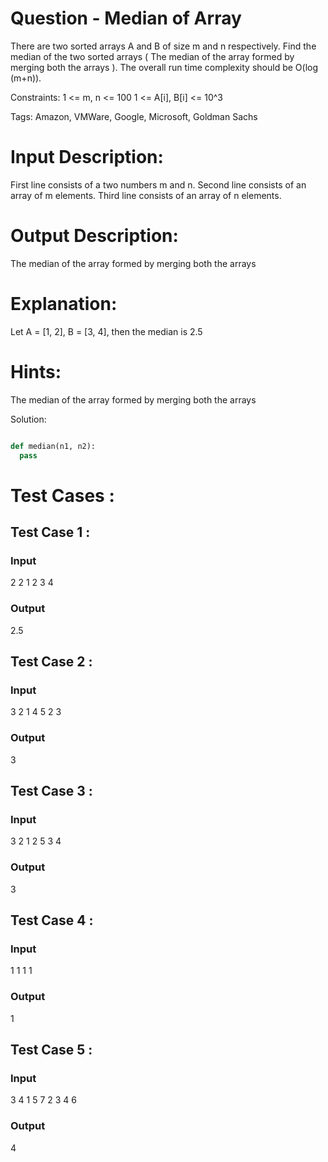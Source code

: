 # Question - Median of Array
There are two sorted arrays A and B of size m and n respectively.
Find the median of the two sorted arrays ( The median of the array formed by merging both the arrays ).
The overall run time complexity should be O(log (m+n)).

Constraints:
1 <= m, n <= 100
1 <= A[i], B[i] <= 10^3

Tags:
Amazon, VMWare, Google, Microsoft, Goldman Sachs

# Input Description:
First line consists of a two numbers m and n.
Second line consists of an array of m elements.
Third line consists of an array of n elements.

# Output Description:
The median of the array formed by merging both the arrays

# Explanation:
Let A = [1, 2], B = [3, 4], then the median is 2.5

# Hints:
The median of the array formed by merging both the arrays

Solution:

```python

def median(n1, n2):
  pass

```

# Test Cases :
## Test Case 1 :
### Input
2 2
1 2
3 4
### Output
2.5


## Test Case 2 :
### Input
3 2
1 4 5
2 3
### Output
3


## Test Case 3 :
### Input
3 2
1 2 5
3 4
### Output
3



## Test Case 4 :
### Input
1 1
1
1
### Output
1


## Test Case 5 :
### Input
3 4
1 5 7
2 3 4 6
### Output
4
